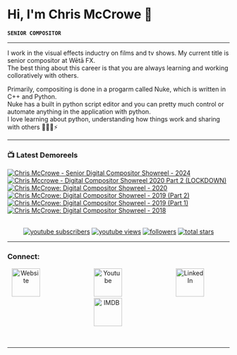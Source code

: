 # Hi, I'm Chris McCrowe 👋
**`SENIOR COMPOSITOR`**

---
I work in the visual effects inductry on films and tv shows. My current title is senior compositor at Wētā FX. <br/>
The best thing about this career is that you are always learning and working colloratively with others. 


Primarily, compositing is done in a progarm called Nuke, which is written in C++ and Python.<br/>
Nuke has a built in python script editor and you can pretty much control or automate anything in the application with python.<br/>
I love learning about python, understanding how things work and sharing with others 👨🏽‍💻⚡

---
### 📺 Latest Demoreels
<!-- BEGIN YOUTUBE-CARDS -->
[![Chris McCrowe - Senior Digital Compositor Showreel - 2024](https://ytcards.demolab.com/?id=LACk3xRt6yM&title=Chris+McCrowe+-+Senior+Digital+Compositor+Showreel+-+2024&lang=en&timestamp=1704676538&background_color=%230d1117&title_color=%23ffffff&stats_color=%23dedede&max_title_lines=1&width=250&border_radius=5 "Chris McCrowe - Senior Digital Compositor Showreel - 2024")](https://www.youtube.com/watch?v=LACk3xRt6yM)
[![Chris Mccrowe - Digital Compositor Showreel 2020 Part 2 (LOCKDOWN)](https://ytcards.demolab.com/?id=AqLJoRKzYKg&title=Chris+Mccrowe+-+Digital+Compositor+Showreel+2020+Part+2+%28LOCKDOWN%29&lang=en&timestamp=1704675722&background_color=%230d1117&title_color=%23ffffff&stats_color=%23dedede&max_title_lines=1&width=250&border_radius=5 "Chris Mccrowe - Digital Compositor Showreel 2020 Part 2 (LOCKDOWN)")](https://www.youtube.com/watch?v=AqLJoRKzYKg)
[![Chris McCrowe: Digital Compositor Showreel - 2020](https://ytcards.demolab.com/?id=bJvLfSdbEIw&title=Chris+McCrowe%3A+Digital+Compositor+Showreel+-+2020&lang=en&timestamp=1605328673&background_color=%230d1117&title_color=%23ffffff&stats_color=%23dedede&max_title_lines=1&width=250&border_radius=5 "Chris McCrowe: Digital Compositor Showreel - 2020")](https://www.youtube.com/watch?v=bJvLfSdbEIw)
[![Chris McCrowe: Digital Compositor Showreel - 2019 (Part 2)](https://ytcards.demolab.com/?id=5uoJkNCtY9E&title=Chris+McCrowe%3A+Digital+Compositor+Showreel+-+2019+%28Part+2%29&lang=en&timestamp=1580287955&background_color=%230d1117&title_color=%23ffffff&stats_color=%23dedede&max_title_lines=1&width=250&border_radius=5 "Chris McCrowe: Digital Compositor Showreel - 2019 (Part 2)")](https://www.youtube.com/watch?v=5uoJkNCtY9E)
[![Chris McCrowe: Digital Compositor Showreel - 2019 (Part 1)](https://ytcards.demolab.com/?id=WO7ukfSXHgE&title=Chris+McCrowe%3A+Digital+Compositor+Showreel+-+2019+%28Part+1%29&lang=en&timestamp=1569014917&background_color=%230d1117&title_color=%23ffffff&stats_color=%23dedede&max_title_lines=1&width=250&border_radius=5 "Chris McCrowe: Digital Compositor Showreel - 2019 (Part 1)")](https://www.youtube.com/watch?v=WO7ukfSXHgE)
[![Chris McCrowe: Digital Compositor Showreel - 2018](https://ytcards.demolab.com/?id=f-ve4-vR_1M&title=Chris+McCrowe%3A+Digital+Compositor+Showreel+-+2018&lang=en&timestamp=1564038054&background_color=%230d1117&title_color=%23ffffff&stats_color=%23dedede&max_title_lines=1&width=250&border_radius=5 "Chris McCrowe: Digital Compositor Showreel - 2018")](https://www.youtube.com/watch?v=f-ve4-vR_1M)
<!-- END YOUTUBE-CARDS -->
<p align="center">
<br />
    <a href="https://www.youtube.com/ChrisMcCrowe?sub_confirmation=1">
         <img alt="youtube subscribers" title="Subscribe to my YouTube channel" src="https://custom-icon-badges.demolab.com/youtube/channel/subscribers/UCxz51-sy9y_XTngzrAjJ4mA?color=%23E05D44&label=SUBSCRIBE&logo=video&logoColor=white&style=for-the-badge&labelColor=CE4630"/></a> 
      <a href="https://www.youtube.com/ChrisMcCrowe">
         <img alt="youtube views" title="YouTube views" src="https://custom-icon-badges.demolab.com/youtube/channel/views/UCxz51-sy9y_XTngzrAjJ4mA?color=%23E1AD0E&logo=eye&logoColor=white&style=for-the-badge&labelColor=C79600"/></a> 
      <a href="https://github.com/cmccrowe?tab=followers">
         <img alt="followers" title="Follow me on Github" src="https://custom-icon-badges.demolab.com/github/followers/cmccrowe?color=236ad3&labelColor=1155ba&style=for-the-badge&logo=person-add&label=Follow&logoColor=white"/></a>
      <a href="https://github.com/cmccrowe?tab=repositories&sort=stargazers">
         <img alt="total stars" title="Total stars on GitHub" src="https://custom-icon-badges.demolab.com/github/stars/cmccrowe?color=55960c&style=for-the-badge&labelColor=gray&logo=star"/></a>
</p>

---

### Connect:

<!-- Social icons section -->
<p align="center">
   <a href="https://www.chrismccrowe.com/"><img width="64px" alt="Website" title="CHRISMCCROWE.COM" src="https://www.chrismccrowe.com/img/github/crow.png"/></a>
  &#8287;&#8287;&#8287;&#8287;&#8287; &#8287;&#8287;&#8287;&#8287;&#8287; &#8287;&#8287;&#8287;&#8287;&#8287; &#8287;&#8287;&#8287;&#8287;&#8287; &#8287;&#8287;&#8287;&#8287;&#8287;
   <a href="https://www.youtube.com/channel/UCxz51-sy9y_XTngzrAjJ4mA"><img width="64px" alt="Youtube" title="Youtube" src="https://www.chrismccrowe.com/img/github/youtube.png"/></a>
  &#8287;&#8287;&#8287;&#8287;&#8287; &#8287;&#8287;&#8287;&#8287;&#8287; &#8287;&#8287;&#8287;&#8287;&#8287; &#8287;&#8287;&#8287;&#8287;&#8287; &#8287;&#8287;&#8287;&#8287;&#8287;
  <a href="https://www.linkedin.com/in/chris-mccrowe-2795a028/"><img width="64px" alt="LinkedIn" title="LinkedIn" src="https://www.chrismccrowe.com/img/github/linkedin.png"/></a>
  &#8287;&#8287;&#8287;&#8287;&#8287; &#8287;&#8287;&#8287;&#8287;&#8287; &#8287;&#8287;&#8287;&#8287;&#8287; &#8287;&#8287;&#8287;&#8287;&#8287; &#8287;&#8287;&#8287;&#8287;&#8287;
  <a href="https://www.imdb.com/name/nm6120143/"><img height="64" alt="IMDB" title="IMDB" src="https://www.chrismccrowe.com/img/github/imdb_200.png"></a>
  &#8287;&#8287;&#8287;&#8287;&#8287; &#8287;&#8287;&#8287;&#8287;&#8287; &#8287;&#8287;&#8287;&#8287;&#8287; &#8287;&#8287;&#8287;&#8287;&#8287; &#8287;&#8287;&#8287;&#8287;&#8287;
 
</p>

<br/>

<!-- Social badges section -->
<!-- Badges with custom icons - https://github.com/DenverCoder1/custom-icon-badges -->
<!-- View counter - https://github.com/DenverCoder1/Simple-View-Counter -->
<!--
<p align="center">
  <a href="https://www.youtube.com/channel/UCxz51-sy9y_XTngzrAjJ4mA?sub_confirmation=1">
    <img alt="youtube subscribers" title="Subscribe to my YouTube channel" src="https://freshidea.com/jonah/app/youtube-stats-badges/subscribers-badge.php"/></a>
  <a href="https://www.youtube.com/c/DevProTips">
    <img alt="youtube views" title="YouTube views" src="https://freshidea.com/jonah/app/youtube-stats-badges/view-count-badge.php"/></a> 
  <a href="https://github.com/DenverCoder1?tab=repositories&sort=stargazers">
    <img alt="total stars" title="Total stars on GitHub" src="https://custom-icon-badges.demolab.com/github/stars/DenverCoder1?color=55960c&style=for-the-badge&labelColor=488207&logo=star"/></a>
  <a href="https://github.com/DenverCoder1?tab=followers">
    <img alt="followers" title="Follow me on Github" src="https://custom-icon-badges.demolab.com/github/followers/DenverCoder1?color=236ad3&labelColor=1155ba&style=for-the-badge&logo=person-add&label=Follow&logoColor=white"/></a>
  <a href="https://github.com/DenverCoder1/Simple-View-Counter">
    <img alt="views" title="GitHub profile views" src="https://freshidea.com/jonah/app/DenverCoder1-profile-views"/></a>
</p>
-->


---



[website]: https://chrismccrowe.com
[youtube]: https://www.youtube.com/user/ChrisMcCrowe
[linkedin]: https://www.linkedin.com/in/chris-mccrowe-2795a028/
[imdb]: http://www.imdb.me/chrismccrowe
